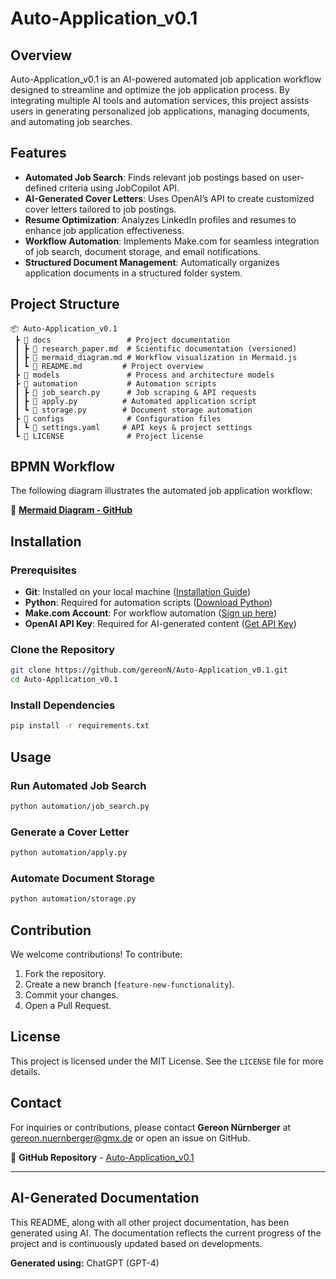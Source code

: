 # Auto-Application_v0.1

## Overview
Auto-Application_v0.1 is an AI-powered automated job application workflow designed to streamline and optimize the job application process. By integrating multiple AI tools and automation services, this project assists users in generating personalized job applications, managing documents, and automating job searches.

## Features
- **Automated Job Search**: Finds relevant job postings based on user-defined criteria using JobCopilot API.
- **AI-Generated Cover Letters**: Uses OpenAI’s API to create customized cover letters tailored to job postings.
- **Resume Optimization**: Analyzes LinkedIn profiles and resumes to enhance job application effectiveness.
- **Workflow Automation**: Implements Make.com for seamless integration of job search, document storage, and email notifications.
- **Structured Document Management**: Automatically organizes application documents in a structured folder system.

## Project Structure
```
📦 Auto-Application_v0.1
 ┣ 📂 docs                 # Project documentation
 ┃ ┣ 📜 research_paper.md  # Scientific documentation (versioned)
 ┃ ┣ 📜 mermaid_diagram.md # Workflow visualization in Mermaid.js
 ┃ ┗ 📜 README.md         # Project overview
 ┣ 📂 models               # Process and architecture models
 ┣ 📂 automation           # Automation scripts
 ┃ ┣ 📜 job_search.py      # Job scraping & API requests
 ┃ ┣ 📜 apply.py          # Automated application script
 ┃ ┗ 📜 storage.py        # Document storage automation
 ┣ 📂 configs              # Configuration files
 ┃ ┗ 📜 settings.yaml     # API keys & project settings
 ┗ 📜 LICENSE              # Project license
```

## BPMN Workflow
The following diagram illustrates the automated job application workflow:

🔗 **[Mermaid Diagram - GitHub](https://github.com/gereonN/Auto-Application_v0.1/blob/main/docs/mermaid_diagram.md)**

## Installation
### Prerequisites
- **Git**: Installed on your local machine ([Installation Guide](https://git-scm.com/book/en/v2/Getting-Started-Installing-Git))
- **Python**: Required for automation scripts ([Download Python](https://www.python.org/downloads/))
- **Make.com Account**: For workflow automation ([Sign up here](https://www.make.com/))
- **OpenAI API Key**: Required for AI-generated content ([Get API Key](https://openai.com/))

### Clone the Repository
```bash
git clone https://github.com/gereonN/Auto-Application_v0.1.git
cd Auto-Application_v0.1
```

### Install Dependencies
```bash
pip install -r requirements.txt
```

## Usage
### Run Automated Job Search
```bash
python automation/job_search.py
```

### Generate a Cover Letter
```bash
python automation/apply.py
```

### Automate Document Storage
```bash
python automation/storage.py
```

## Contribution
We welcome contributions! To contribute:
1. Fork the repository.
2. Create a new branch (`feature-new-functionality`).
3. Commit your changes.
4. Open a Pull Request.

## License
This project is licensed under the MIT License. See the `LICENSE` file for more details.

## Contact
For inquiries or contributions, please contact **Gereon Nürnberger** at [gereon.nuernberger@gmx.de](mailto:gereon.nuernberger@gmx.de) or open an issue on GitHub.

🔗 **GitHub Repository** - [Auto-Application_v0.1](https://github.com/gereonN/Auto-Application_v0.1)

---

## AI-Generated Documentation
This README, along with all other project documentation, has been generated using AI. The documentation reflects the current progress of the project and is continuously updated based on developments.

**Generated using:** ChatGPT (GPT-4)


